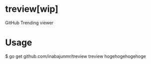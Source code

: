 # treview[wip]
GitHub Trending viewer

# Usage
$ go get github.com/inabajunmr/treview
treview
hogehogehogehoge
